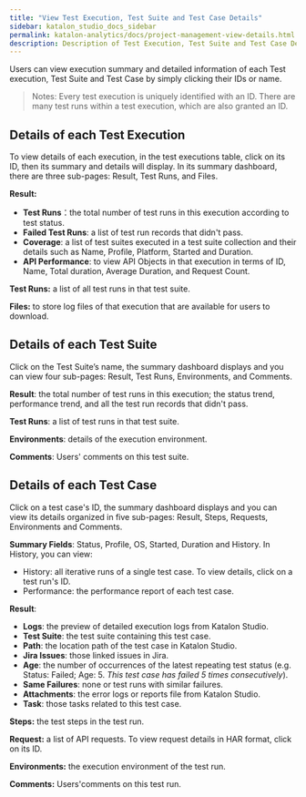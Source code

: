 ```yaml
---
title: "View Test Execution, Test Suite and Test Case Details"
sidebar: katalon_studio_docs_sidebar
permalink: katalon-analytics/docs/project-management-view-details.html
description: Description of Test Execution, Test Suite and Test Case Details
---
```


Users can view execution summary and detailed information of each Test execution, Test Suite and Test Case by simply clicking their IDs or name.
> Notes:
> Every test execution is uniquely identified with an ID. There are many test runs within a test execution, which are also granted an ID.

## Details of each Test Execution

To view details of each execution, in the test executions table, click on its ID, then its summary and details will display. In its summary dashboard, there are three sub-pages: Result, Test Runs, and Files.

**Result:**

* **Test Runs**：the total number of test runs in this execution according to test status.
* **Failed Test Runs**: a list of test run records that didn't pass.
* **Coverage**: a list of test suites executed in a test suite collection and their details such as Name, Profile, Platform, Started and Duration.
* **API Performance**: to view API Objects in that execution in terms of ID, Name, Total duration, Average Duration, and Request Count.

**Test Runs:** a list of all test runs in that test suite.

**Files:** to store log files of that execution that are available for users to download.

## Details of each Test Suite

Click on the Test Suite’s name, the summary dashboard displays and you can view four sub-pages: Result, Test Runs, Environments, and Comments.

**Result**: the total number of test runs in this execution; the status trend, performance trend, and all the test run records that didn't pass.

**Test Runs**: a list of test runs in that test suite.

**Environments**: details of the execution environment.

**Comments**: Users' comments on this test suite.

## Details of each Test Case

Click on a test case's ID, the summary dashboard displays and you can view its details organized in five sub-pages: Result, Steps, Requests, Environments and Comments.

**Summary Fields**: Status, Profile, OS, Started, Duration and History. In History, you can view:

* History: all iterative runs of a single test case. To view details, click on a test run's ID.
* Performance:  the performance report of each test case.

**Result**:

* **Logs**: the preview of detailed execution logs from Katalon Studio.
* **Test Suite**: the test suite containing this test case.
* **Path**: the location path of the test case in Katalon Studio.
* **Jira Issues**: those linked issues in Jira.
* **Age**: the number of occurrences of the latest repeating test status (e.g. Status: Failed; Age: 5. *This test case has failed 5 times consecutively*).
* **Same Failures**: none or test runs with similar failures.
* **Attachments**: the error logs or reports file from Katalon Studio.
* **Task**: those tasks related to this test case.

**Steps:** the test steps in the test run.

**Request:** a list of API requests. To view request details in HAR format, click on its ID.

**Environments:** the execution environment of the test run.

**Comments:** Users'comments on this test run.
